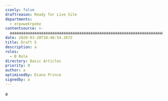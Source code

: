 ```yaml
---
cconly: false
draftreason: Ready for Live Site
departments:
  - erpowekrpoke
contentsource: >-
  aaaaaaaaaaaaaaaaaaaaaaaaaaaaaaaaaaaaaaaaaaaaaaaaaaaaaaaaaaaaaaaaaaaaaaaaaaaaaaaaaaaaaaaaaaaaaaaaaaaaaaaaaaaaaaaaaaaaaaaaaaaaaaaaaaaaaaaaaaaaaaaaaaaaaaaaaaaaaaaaaaaaaaaaaaaaaaaaaaaa
date: 2020-03-20T10:48:54.267Z
title: Draft 5
description: a
roles:
  - B Role
directory: Basic Articles
priority: 0
author: a
optimisedby: Diana Prince
signedby: a
---
```

a